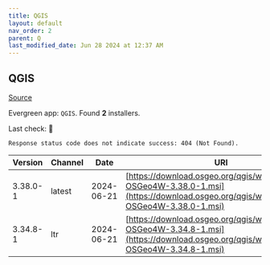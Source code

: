 ```yaml
---
title: QGIS
layout: default
nav_order: 2
parent: Q
last_modified_date: Jun 28 2024 at 12:37 AM
---
```


## QGIS

[Source](https://qgis.org/en/site/index.html)

Evergreen app: `QGIS`. Found **2** installers.

Last check: 🔴
```
Response status code does not indicate success: 404 (Not Found).
```

| Version  | Channel | Date       | URI                                                                                                                                    |
| -------- | ------- | ---------- | -------------------------------------------------------------------------------------------------------------------------------------- |
| 3.38.0-1 | latest  | 2024-06-21 | [https://download.osgeo.org/qgis/windows/QGIS-OSGeo4W-3.38.0-1.msi](https://download.osgeo.org/qgis/windows/QGIS-OSGeo4W-3.38.0-1.msi) |
| 3.34.8-1 | ltr     | 2024-06-21 | [https://download.osgeo.org/qgis/windows/QGIS-OSGeo4W-3.34.8-1.msi](https://download.osgeo.org/qgis/windows/QGIS-OSGeo4W-3.34.8-1.msi) |
